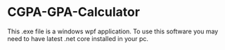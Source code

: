 # CGPA-GPA-Calculator
This .exe file is a windows wpf application. To use this software you may need to have latest .net core installed in your pc.
